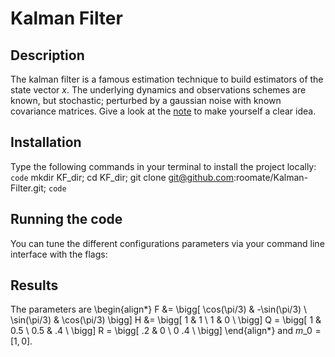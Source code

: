 # Kalman Filter

## Description
The kalman filter is a famous estimation technique to build estimators of the state vector $x$. The underlying dynamics and observations schemes are known, but stochastic; perturbed by a gaussian noise with known covariance matrices. Give a look at the [note](note_KF.md) to make yourself a clear idea.

## Installation

Type the following commands in your terminal to install the project locally:
`code`
mkdir KF\_dir; cd KF\_dir; git clone git@github.com:roomate/Kalman-Filter.git;
`code`

## Running the code
You can tune the different configurations parameters via your command line interface with the flags:


## Results
The parameters are 
\begin{align*}
F &= \bigg[
\cos(\pi/3) & -\sin(\pi/3) \\
\sin(\pi/3) & \cos(\pi/3)
\bigg]
H &= \bigg[
1 & 1 \\
1 & 0 \\
\bigg]
Q = \bigg[
1 & 0.5 \\
0.5 & .4 \\
\bigg]
R = \bigg[
.2 & 0 \\
0 .4 \\
\bigg]
\end{align*}
and $m\_0 = [1, 0]$.
